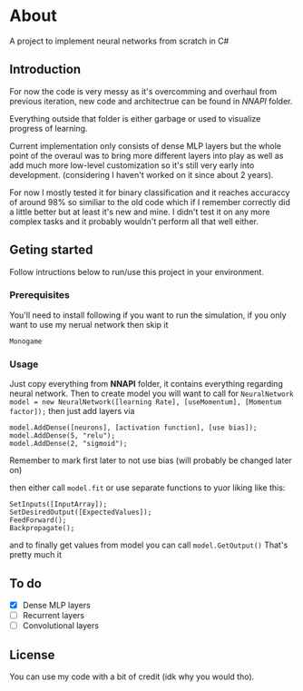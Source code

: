 # About

A project to implement neural networks from scratch in C# 

## Introduction

For now the code is very messy as it's overcomming and overhaul from previous iteration, new code and architectrue can be found in *NNAPI* folder.

Everything outside that folder is either garbage or used to visualize progress of learning.

Current implementation only consists of dense MLP layers but the whole point of the overaul was to bring more different layers into play as well as add much more low-level customization so it's still very early into development. (considering I haven't worked on it since about 2 years).

For now I mostly tested it for binary classification and it reaches accuraccy of around 98% so similiar to the old code which if I remember correctly did a little better but at least it's new and mine.
I didn't test it on any more complex tasks and it probably wouldn't perform all that well either.

## Geting started

Follow intructions below to run/use this project in your environment.

### Prerequisites

You'll need to install following if you want to run the simulation, if you only want to use my nerual network then skip it
```
Monogame
```
### Usage

Just copy everything from **NNAPI** folder, it contains everything regarding neural network.
Then to create model you will want to call for 
`NeuralNetwork model = new NeuralNetwork([learning Rate], [useMomentum], [Momentum factor]);`
then just add layers via
```
model.AddDense([neurons], [activation function], [use bias]);
model.AddDense(5, "relu");
model.AddDense(2, "sigmoid");
```
Remember to mark first later to not use bias (will probably be changed later on)

then either call `model.fit` or use separate functions to yuor liking like this:
```
SetInputs([InputArray]);
SetDesiredOutput([ExpectedValues]);
FeedForward();
Backpropagate();
```

and to finally get values from model you can call `model.GetOutput()`
That's pretty much it

## To do

- [x] Dense MLP layers
- [ ] Recurrent layers
- [ ] Convolutional layers 

## License

You can use my code with a bit of credit (idk why you would tho).
